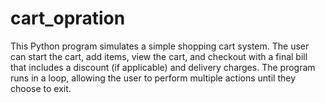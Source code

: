 # cart_opration
This Python program simulates a simple shopping cart system. The user can start the cart, add items, view the cart, and checkout with a final bill that includes a discount (if applicable) and delivery charges. The program runs in a loop, allowing the user to perform multiple actions until they choose to exit.
